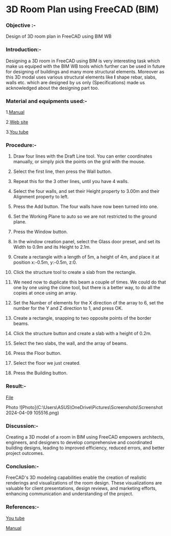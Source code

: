 # 3D Room Plan using FreeCAD (BIM)
### Objective :- 
Design of 3D room plan in FreeCAD using BIM WB
### Introduction:-
Designing a 3D room in FreeCAD using BIM is very interesting task which make us equiped with the BIM WB tools which further can be used in future for designing of buildings and many more structural elements. Moreover as this 3D modal uses various structural elements like **I** shape rebar, slabs, walls etc. which are designed by us only (Specifications) made us acknowledged about the designing part too.
### Material and equipments used:-
1.[Manual](https://wiki.freecad.org/Manual:BIM_modeling)

2.[Web site](https://wiki.freecad.org/Manual:BIM_modeling)

3.[You tube](https://www.youtube.com/watch?v=RduDsY_8kJ8)
### Procedure:-
 1. Draw four lines with the  Draft Line tool. You can enter coordinates manually, or simply pick the points on the grid with the mouse.
 
 2. Select the first line, then press the  Wall button.
 
 3. Repeat this for the 3 other lines, until you have 4 walls.
 
 4. Select the four walls, and set their Height property to 3.00m and their Alignment property to left. 
 
 5. Press the  Add button. The four walls have now been turned into one.
 
 6. Set the Working Plane to auto so we are not restricted to the ground plane.
 
 7. Press the  Window button.

 8. In the window creation panel, select the Glass door preset, and set its Width to 0.9m and its Height to 2.1m.
 
 9. Create a  rectangle with a length of 5m, a height of 4m, and place it at position x:-0.5m, y:-0.5m, z:0.
 
 10. Click the  structure tool to create a slab from the rectangle.
 
 11. We need now to duplicate this beam a couple of times. We could do that one by one using the  clone tool, but there is a better way, to do all the copies at once using an array.
 
 12. Set the Number of elements for the X direction of the array to 6, set the number for the Y and Z direction to 1, and press OK.

 13. Create a  rectangle, snapping to two opposite points of the border beams.

 14. Click the  structure button and create a slab with a height of 0.2m.
 
 15. Select the two slabs, the wall, and the array of beams.
 
 16. Press the  Floor button.
 
 17. Select the floor we just created.
 
 18. Press the  Building button.

### Result:-
[File](https://github.com/naveenkpareek/CADBIM/blob/main/2114039/libracad/Introduction%20to%20LibraCAD%20interface.dxf)

Photo
![Photo](C:\Users\ASUS\OneDrive\Pictures\Screenshots\Screenshot 2024-04-09 105516.png) 
### Discussion:-
Creating a 3D model of a room in BIM using FreeCAD empowers architects, engineers, and designers to develop comprehensive and coordinated building designs, leading to improved efficiency, reduced errors, and better project outcomes.

### Conclusion:-
FreeCAD's 3D modeling capabilities enable the creation of realistic renderings and visualizations of the room design. These visualizations are valuable for client presentations, design reviews, and marketing efforts, enhancing communication and understanding of the project.

### References:-
[You tube](https://www.youtube.com/watch?v=RduDsY_8kJ8)

[Manual](https://wiki.freecad.org/Manual:BIM_modeling)
